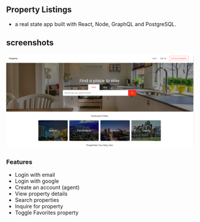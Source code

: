 ## Property Listings

- a real state app built with React, Node, GraphQL and PostgreSQL.

## screenshots

![thumbnail](property.png)

### Features

- Login with email
- Login with google
- Create an account (agent)
- View property details
- Search properties
- Inquire for property
- Toggle Favorites property
